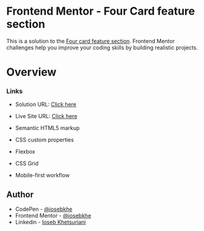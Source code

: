 # Frontend Mentor - Four Card feature section

This is a solution to the [Four card feature section](https://www.frontendmentor.io/challenges/four-card-feature-section-weK1eFYK). Frontend Mentor challenges help you improve your coding skills by building realistic projects.

# Overview


### Links

- Solution URL: [Click here](https://www.frontendmentor.io/solutions/four-card-feature-section-with-css-grid-and-flexbox-rJ4_csF4q)
- Live Site URL: [Click here](https://iosebkhe.github.io/four-card-feature-section/)

- Semantic HTML5 markup
- CSS custom properties
- Flexbox
- CSS Grid
- Mobile-first workflow

## Author

- CodePen - [@iosebkhe](https://codepen.io/iosebkhe)
- Frontend Mentor - [@iosebkhe](https://www.frontendmentor.io/profile/yourusername)
- Linkedin - [Ioseb Khetsuriani](https://www.linkedin.com/in/ioseb-khetsuriani-1831801b5/)
